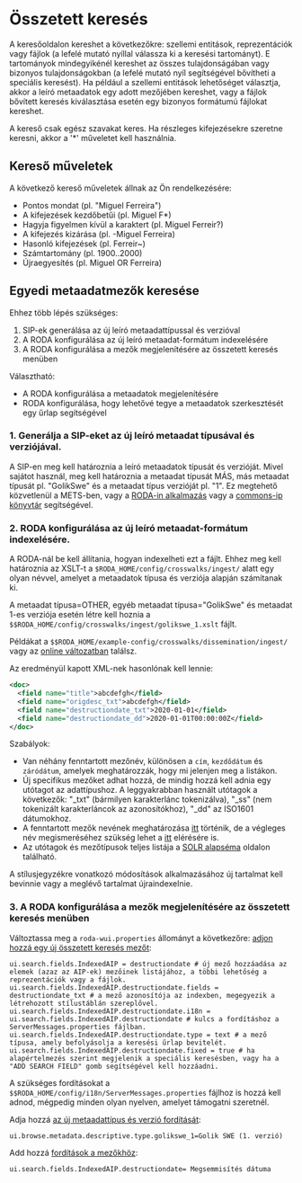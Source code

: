 # Összetett keresés

A keresőoldalon kereshet a következőkre: szellemi entitások, reprezentációk vagy fájlok (a lefelé mutató nyíllal válassza ki a keresési tartományt). E tartományok mindegyikénél kereshet az összes tulajdonságában vagy bizonyos tulajdonságokban (a lefelé mutató nyíl segítségével bővítheti a speciális keresést). Ha például a szellemi entitások lehetőséget választja, akkor a leíró metaadatok egy adott mezőjében kereshet, vagy a fájlok bővített keresés kiválasztása esetén egy bizonyos formátumú fájlokat kereshet.

A kereső csak egész szavakat keres. Ha részleges kifejezésekre szeretne keresni, akkor a '*' műveletet kell használnia.

## Kereső műveletek

A következő kereső műveletek állnak az Ön rendelkezésére:

- Pontos mondat (pl. "Miguel Ferreira")
- A kifejezések kezdőbetűi (pl. Miguel F*)
- Hagyja figyelmen kívül a karaktert (pl. Miguel Ferreir?)
- A kifejezés kizárása (pl. -Miguel Ferreira)
- Hasonló kifejezések (pl. Ferreir~)
- Számtartomány (pl. 1900..2000)
- Újraegyesítés (pl. Miguel OR Ferreira)

## Egyedi metaadatmezők keresése

Ehhez több lépés szükséges:

1. SIP-ek generálása az új leíró metaadattípussal és verzióval
2. A RODA konfigurálása az új leíró metaadat-formátum indexelésére
3. A RODA konfigurálása a mezők megjelenítésére az összetett keresés menüben

Választható:
* A RODA konfigurálása a metaadatok megjelenítésére
* RODA konfigurálása, hogy lehetővé tegye a metaadatok szerkesztését egy űrlap segítségével


### 1. Generálja a SIP-eket az új leíró metaadat típusával és verziójával.
A SIP-en meg kell határoznia a leíró metaadatok típusát és verzióját. Mivel sajátot használ, meg kell határoznia a metaadat típusát MÁS, más metaadat típusát pl. "GolikSwe" és a metaadat típus verzióját pl. "1". Ez megtehető közvetlenül a METS-ben, vagy a [RODA-in alkalmazás](http://rodain.roda-community.org/) vagy a [commons-ip könyvtár](https://github.com/keeps/commons-ip) segítségével.

### 2. RODA konfigurálása az új leíró metaadat-formátum indexelésére.
A RODA-nál be kell állítania, hogyan indexelheti ezt a fájlt. Ehhez meg kell határoznia az XSLT-t a `$RODA_HOME/config/crosswalks/ingest/` alatt egy olyan névvel, amelyet a metaadatok típusa és verziója alapján számítanak ki.

A metaadat típusa=OTHER, egyéb metaadat típusa="GolikSwe" és metaadat 1-es verziója esetén létre kell hoznia a `$$RODA_HOME/config/crosswalks/ingest/golikswe_1.xslt` fájlt.

Példákat a `$$RODA_HOME/example-config/crosswalks/dissemination/ingest/` vagy az [online változatban](https://github.com/keeps/roda/tree/master/roda-core/roda-core/src/main/resources/config/crosswalks/ingest) találsz.

Az eredményül kapott XML-nek hasonlónak kell lennie:
```xml
<doc>
  <field name="title">abcdefgh</field>
  <field name="origdesc_txt">abcdefgh</field>
  <field name="destructiondate_txt">2020-01-01</field>
  <field name="destructiondate_dd">2020-01-01T00:00:00Z</field>
</doc>
```
Szabályok:
- Van néhány fenntartott mezőnév, különösen a `cím`, `kezdődátum` és `záródátum`, amelyek meghatározzák, hogy mi jelenjen meg a listákon.
- Új specifikus mezőket adhat hozzá, de mindig hozzá kell adnia egy utótagot az adattípushoz. A leggyakrabban használt utótagok a következők: "\_txt" (bármilyen karakterlánc tokenizálva), "\_ss" (nem tokenizált karakterláncok az azonosítókhoz), "\_dd" az ISO1601 dátumokhoz.
- A fenntartott mezők nevének meghatározása [itt](https://github.com/keeps/roda/blob/master/roda-core/roda-core/src/main/java/org/roda/core/index/schema/collections/AIPCollection.java#L61) történik, de a végleges név megismeréséhez szükség lehet a [itt](https://github.com/keeps/roda/blob/master/roda-common/roda-common-data/src/main/java/org/roda/core/data/common/RodaConstants.java#L604) elérésére is.
- Az utótagok és mezőtípusok teljes listája a [SOLR alapséma](https://github.com/keeps/roda/blob/master/roda-core/roda-core/src/main/resources/config/index/common/conf/managed-schema) oldalon található.

A stílusjegyzékre vonatkozó módosítások alkalmazásához új tartalmat kell bevinnie vagy a meglévő tartalmat újraindexelnie.

### 3. A RODA konfigurálása a mezők megjelenítésére az összetett keresés menüben

Változtassa meg a `roda-wui.properties` állományt a következőre: [adjon hozzá egy új összetett keresés mezőt](https://github.com/keeps/roda/blob/master/roda-ui/roda-wui/src/main/resources/config/roda-wui.properties#L165):

```javaproperties
ui.search.fields.IndexedAIP = destructiondate # új mező hozzáadása az elemek (azaz az AIP-ek) mezőinek listájához, a többi lehetőség a reprezentációk vagy a fájlok.
ui.search.fields.IndexedAIP.destructiondate.fields = destructiondate_txt # a mező azonosítója az indexben, megegyezik a létrehozott stílustáblán szereplővel.
ui.search.fields.IndexedAIP.destructiondate.i18n = ui.search.fields.IndexedAIP.destructiondate # kulcs a fordításhoz a ServerMessages.properties fájlban.
ui.search.fields.IndexedAIP.destructiondate.type = text # a mező típusa, amely befolyásolja a keresési űrlap bevitelét.
ui.search.fields.IndexedAIP.destructiondate.fixed = true # ha alapértelmezés szerint megjelenik a speciális keresésben, vagy ha a "ADD SEARCH FIELD" gomb segítségével kell hozzáadni.
```
A szükséges fordításokat a `$$RODA_HOME/config/i18n/ServerMessages.properties` fájlhoz is hozzá kell adnod, mégpedig minden olyan nyelven, amelyet támogatni szeretnél.

Adja hozzá [az új metaadattípus és verzió fordítását](https://github.com/keeps/roda/blob/master/roda-ui/roda-wui/src/main/resources/config/i18n/ServerMessages.properties#L121):

```javaproperties
ui.browse.metadata.descriptive.type.golikswe_1=Golik SWE (1. verzió)
```

Add hozzá [fordítások a mezőkhöz](https://github.com/keeps/roda/blob/master/roda-ui/roda-wui/src/main/resources/config/i18n/ServerMessages.properties#L2):

```javaproperties
ui.search.fields.IndexedAIP.destructiondate= Megsemmisítés dátuma
```
